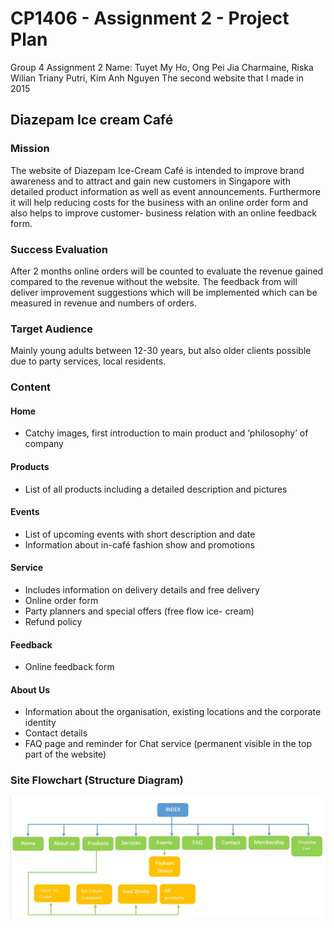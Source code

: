 # CP1406 - Assignment 2 - Project Plan
Group 4 Assignment 2
Name: Tuyet My Ho, Ong Pei Jia Charmaine, Riska Wilian Triany Putri, Kim Anh Nguyen
The second website that I made in 2015

## Diazepam Ice cream Café
### Mission
The website of Diazepam Ice-Cream Café is intended to improve brand awareness and to attract and gain new customers in Singapore with detailed product information as well as event announcements. Furthermore it will help reducing costs for the business with an online order form and also helps to improve customer- business relation with an online feedback form.

### Success Evaluation
After 2 months online orders will be counted to evaluate the revenue gained compared to the revenue without the website. The feedback from will deliver improvement suggestions which will be implemented which can be measured in revenue and numbers of orders.

### Target Audience
Mainly young adults between 12-30 years, but also older clients possible due to party services, local residents.

### Content
#### Home
- Catchy images, first introduction to main product and ‘philosophy’ of company

#### Products
- List of all products including a detailed description and pictures

#### Events
- List of upcoming events with short description and date
- Information about in-café fashion show and promotions

#### Service
- Includes information on delivery details and free delivery
- Online order form
- Party planners and special offers (free flow ice- cream)
- Refund policy

#### Feedback
- Online feedback form

#### About Us
- Information about the organisation, existing locations and the corporate identity
- Contact details
- FAQ page and reminder for Chat service (permanent visible in the top part of the website)

### Site Flowchart (Structure Diagram)
![SiteFlowchart](flowchart.jpg)
